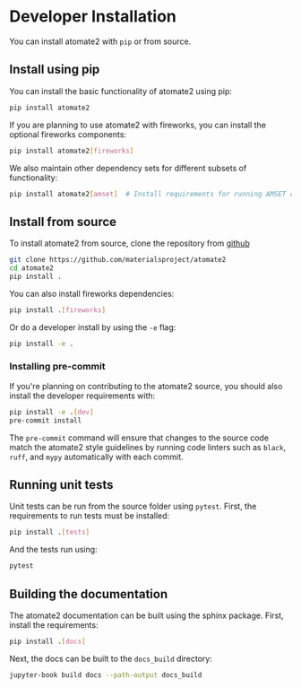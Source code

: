 # Developer Installation

You can install atomate2 with `pip` or from source.

## Install using pip

You can install the basic functionality of atomate2 using pip:

```bash
pip install atomate2
```

If you are planning to use atomate2 with fireworks, you can install the optional
fireworks components:

```bash
pip install atomate2[fireworks]
```

We also maintain other dependency sets for different subsets of functionality:

```bash
pip install atomate2[amset]  # Install requirements for running AMSET calculations
```

## Install from source

To install atomate2 from source, clone the repository from [github](https://github.com/materialsproject/atomate2)

```bash
git clone https://github.com/materialsproject/atomate2
cd atomate2
pip install .
```

You can also install fireworks dependencies:

```bash
pip install .[fireworks]
```

Or do a developer install by using the `-e` flag:

```bash
pip install -e .
```

### Installing pre-commit

If you're planning on contributing to the atomate2 source, you should also install
the developer requirements with:

```bash
pip install -e .[dev]
pre-commit install
```

The `pre-commit` command will ensure that changes to the source code match the
atomate2 style guidelines by running code linters such as `black`, `ruff`,
and `mypy` automatically with each commit.

## Running unit tests

Unit tests can be run from the source folder using `pytest`. First, the requirements
to run tests must be installed:

```bash
pip install .[tests]
```

And the tests run using:

```bash
pytest
```

## Building the documentation

The atomate2 documentation can be built using the sphinx package. First, install the requirements:

```bash
pip install .[docs]
```

Next, the docs can be built to the `docs_build` directory:

```bash
jupyter-book build docs --path-output docs_build
```
